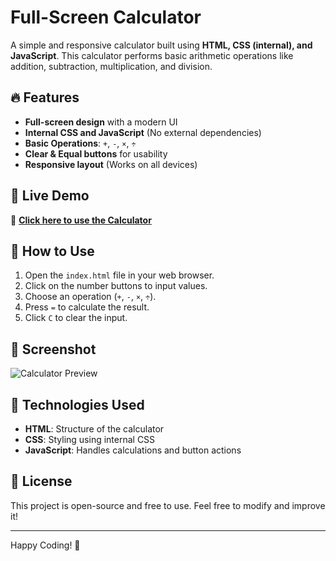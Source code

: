 # Full-Screen Calculator

A simple and responsive calculator built using **HTML, CSS (internal), and JavaScript**. This calculator performs basic arithmetic operations like addition, subtraction, multiplication, and division.

## 🔥 Features
- **Full-screen design** with a modern UI
- **Internal CSS and JavaScript** (No external dependencies)
- **Basic Operations**: `+`, `-`, `×`, `÷`
- **Clear & Equal buttons** for usability
- **Responsive layout** (Works on all devices)

## 🚀 Live Demo
🔗 **[Click here to use the Calculator](https://naved20.github.io/Calculater/)**  


## 🚀 How to Use
1. Open the `index.html` file in your web browser.
2. Click on the number buttons to input values.
3. Choose an operation (`+`, `-`, `×`, `÷`).
4. Press `=` to calculate the result.
5. Click `C` to clear the input.

## 📸 Screenshot
![Calculator Preview](https://media-hosting.imagekit.io//830a220ff8514f18/Screenshot_20250305_141202_Edge.jpg?Expires=1835772180&Key-Pair-Id=K2ZIVPTIP2VGHC&Signature=VanRS7tx8oagOGlspmgFngoLbHdn51eGtSTXE4F41H33sq67umE63D~33OmuRuSiNVNkVamTjLvgbzsvJMtA2b8XlvfFZuEEcR1TOtje3i4~7p-gARXQ3lhvWmx-tnezrSyxBz8Ipc9o1enSGgCd2OJSPNe-WJl7E9NsXGe1aHPPvKqx2E3nuZWvJP5Q0Wsky4AQNJHs01-PETC1sGiQM~wunnrElCHKKymvMP5ySYgHHHKnvXukTC3jyi~0PQZLaYQk256YfwnQz23QACSjPjjltxK~NE2TFwZaD824TKs~vq73gvgf~g8PvxbbVwUchizA6oQwqqQHV0BIb4rP-Q__)

## 📌 Technologies Used
- **HTML**: Structure of the calculator
- **CSS**: Styling using internal CSS
- **JavaScript**: Handles calculations and button actions

## 📜 License
This project is open-source and free to use. Feel free to modify and improve it!

---

Happy Coding! 🎉
